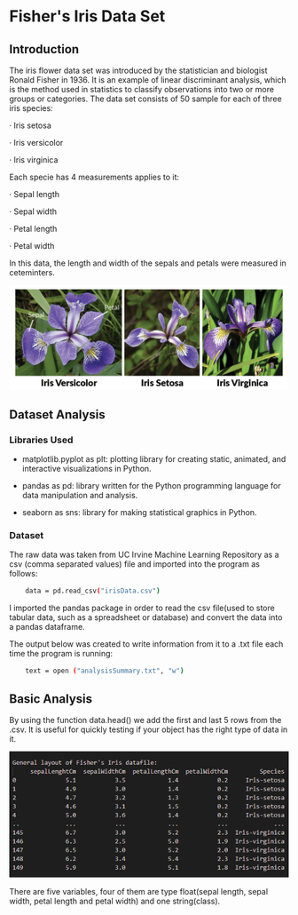 # Fisher's Iris Data Set

## Introduction

The iris flower data set was introduced by the statistician and biologist Ronald Fisher in 1936. It is an example of linear discriminant analysis, which is the method used in statistics to classify observations into two or more groups or categories. The data set consists of 50 sample for each of three iris species: 

·   Iris setosa

·   Iris versicolor 

·   Iris virginica

Each specie has 4 measurements applies to it:

·   Sepal length

·   Sepal width

·   Petal length

·   Petal width
	
In this data, the length and width of the sepals and petals were measured in ceteminters.

![iris.png](https://github.com/gabrimaique/-pands-project/blob/main/iris.png)

## Dataset Analysis

### Libraries Used

* matplotlib.pyplot as plt: plotting library for creating static, animated, and interactive visualizations in Python.

* pandas as pd: library written for the Python programming language for data manipulation and analysis.

* seaborn as sns: library for making statistical graphics in Python.

### Dataset

The raw data was taken from UC Irvine Machine Learning Repository as a csv (comma separated values) file and imported into the program as follows:

```sh
    data = pd.read_csv("irisData.csv")
```    

I imported the pandas package in order to read the csv file(used to store tabular data, such as a spreadsheet or database) and convert the data into a pandas dataframe.

The output below was created to write information from it to a .txt file each time the program is running:

```sh
    text = open ("analysisSummary.txt", "w")
```    

## Basic Analysis

By using the function data.head() we add the first and last 5 rows from the .csv. It is useful for quickly testing if your object has the right type of data in it.

![firstandlast5rows.png](https://github.com/gabrimaique/-pands-project/blob/main/first%20and%20last%205%20rows.png)

There are five variables, four of them are type float(sepal length, sepal width, petal length and petal width) and one string(class).










